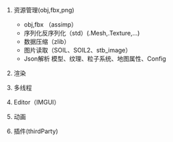 1. 资源管理(obj,fbx,png)
   * obj,fbx （assimp）
   * 序列化反序列化（std）(.Mesh,.Texture,...)
   * 数据压缩（zlib）
   * 图片读取（SOIL、SOIL2、stb_image）
   * Json解析
模型、纹理、粒子系统、地图属性、Config

2. 渲染
3. 多线程
4. Editor（IMGUI）
5. 动画
6. 插件(thirdParty)